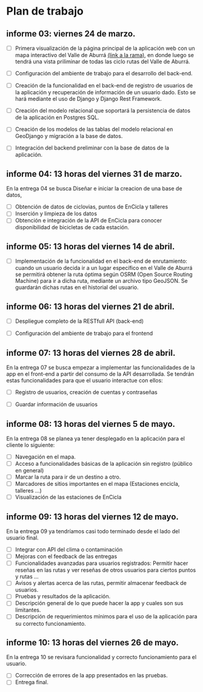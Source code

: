 # Plan de trabajo
## informe 03: viernes 24 de marzo.

- [ ]  Primera visualización de la página principal de la aplicación web con un mapa interactivo del Valle de Aburrá [(link a la rama)](https://github.com/andresaris1/ppi_01/tree/holaBiciMaps), en donde luego se tendrá una vista priliminar de todas las ciclo rutas del Valle de Aburrá.
- [ ] Configuración del ambiente de trabajo para el desarrollo del back-end.
- [ ] Creación de la funcionalidad en el back-end de registro de usuarios de la aplicación y recuperación de información de un usuario dado. Esto se hará mediante el uso de Django y Django Rest Framework.
- [ ] Creación del modelo relacional que soportará la persistencia de datos de la aplicación en Postgres SQL.
- [ ] Creación de los modelos de las tablas del modelo relacional en GeoDjango y migración a la base de datos.
- [ ] Integración del backend preliminar con la base de datos de la aplicación.
  

## informe 04: 13 horas del viernes 31 de marzo.
En la entrega 04 se busca Diseñar e iniciar la creacion de una base de datos,
- [ ] Obtención de datos de ciclovias, puntos de EnCicla y talleres
- [ ] Inserción y limpieza de los datos
- [ ] Obtención e integración de la API de EnCicla para conocer disponibilidad de bicicletas de cada estación.

## informe 05: 13 horas del viernes 14 de abril.
- [ ] Implementación de la funcionalidad en el back-end de enrutamiento: cuando un usuario  decida ir a un lugar específico en el Valle de Aburrá se permitirá obtener la ruta óptima según OSRM (Open Source Routing Machine) para ir a dicha ruta, mediante un archivo tipo GeoJSON. Se guardarán dichas rutas en el historial del usuario.
  
  

## informe 06: 13 horas del viernes 21 de abril.
- [ ] Despliegue completo de la RESTfull API (back-end)
- [ ] Configuración del ambiente de trabajo para el frontend 
  
  

## informe 07: 13 horas del viernes 28 de abril.
En la entrega 07 se busca empezar a implementar las funcionalidades de la app en el front-end a partir del consumo de la API desarrollada. Se tendrán estas funcionalidades para que el usuario interactue con ellos:
- [ ] Registro de usuarios, creación de cuentas y contraseñas
- [ ] Guardar información de usuarios


## informe 08: 13 horas del viernes 5 de mayo.
En la entrega 08 se planea ya tener desplegado en la aplicación para el cliente lo siguiente: 
- [ ] Navegación en el mapa.
- [ ] Acceso a funcionalidades básicas de la aplicación sin registro (público en general)
- [ ] Marcar la ruta para ir de un destino a otro.
- [ ] Marcadores de sitios importantes en el mapa (Estaciones encicla, talleres ...)
- [ ] Visualización de las estaciones de EnCicla

## informe 09: 13 horas del viernes 12 de mayo.
En la entrega 09 ya tendríamos casi todo terminado desde el lado del usuario final.
- [ ] Integrar con API del clima o contaminación
- [ ] Mejoras con el feedback de las entregas
- [ ] Funcionalidades avanzadas para usuarios registrados: Permitir hacer reseñas en las rutas y ver reseñas de otros usuarios para ciertos puntos y rutas ...
- [ ] Avisos y alertas acerca de las rutas, permitir almacenar feedback de usuarios.
- [ ] Pruebas y resultados de la aplicación.
- [ ] Descripción general de lo que puede hacer la app y cuales son sus limitantes.
- [ ] Descripción de requerimientos mínimos para el uso de la aplicación para su correcto funcionamiento.

## informe 10: 13 horas del viernes 26 de mayo.
En la entrega 10 se revisara funcionalidad y correcto funcionamiento para el usuario.
- [ ] Corrección de errores de la app presentados en las pruebas.
- [ ] Entrega final.
